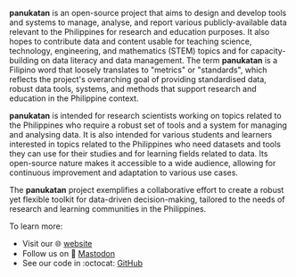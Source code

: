 **panukatan** is an open-source project that aims to design and develop tools and systems to manage, analyse, and report various publicly-available data relevant to the Philippines for research and education purposes. It also hopes to contribute data and content usable for teaching science, technology, engineering, and mathematics (STEM) topics and for capacity-building on data literacy and data management. The term **panukatan** is a Filipino word that loosely translates to "metrics" or "standards", which reflects the project's overarching goal of providing standardised data, robust data tools, systems, and methods that support research and education in the Philippine context.

**panukatan** is intended for research scientists working on topics related to the Philippines who require a robust set of tools and a system for managing and analysing data. It is also intended for various students and learners interested in topics related to the Philippines who need datasets and tools they can use for their studies and for learning fields related to data. Its open-source nature makes it accessible to a wide audience, allowing for continuous improvement and adaptation to various use cases.

The **panukatan** project exemplifies a collaborative effort to create a robust yet flexible toolkit for data-driven decision-making, tailored to the needs of research and learning communities in the Philippines.

To learn more:

* Visit our :globe_with_meridians: [website](https://panukatan.io)
* Follow us on :elephant: <a rel="me" me="nofollow" href="https://mastodon.social/@panukatan">Mastodon</a>
* See our code in :octocat: [GitHub](https://github.com/panukatan)

